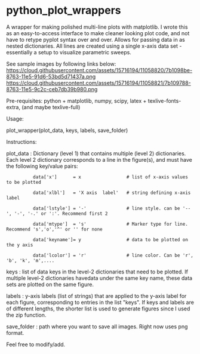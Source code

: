 # python_plot_wrappers
A wrapper for making polished multi-line plots with matplotlib. 
I wrote this as an easy-to-access interface to make cleaner looking plot code, and not have to retype 
pyplot syntax over and over. Allows for passing data in as nested dictionaries. 
All lines are created using a single x-axis data set - essentially a setup to visualize parametric sweeps.

See sample images by following links below:
https://cloud.githubusercontent.com/assets/15716194/11058820/7b1098be-8763-11e5-91d6-53bd5d71437a.png
https://cloud.githubusercontent.com/assets/15716194/11058821/7b109788-8763-11e5-9c2c-ceb7db39b980.png

Pre-requisites:
python + matplotlib, numpy, scipy, latex + texlive-fonts-extra, (and maybe texlive-full)

Usage: 

plot_wrapper(plot_data, keys, labels, save_folder)

Instructions:

plot_data   : 
Dictionary (level 1) that contains multiple  (level 2) dictionaries. 
Each level 2 dictionary corresponds to a line in the figure(s), and must have the following key/value pairs:

              data['x']      = x                 # list of x-axis values to be plotted

              data['xlbl']   = 'X axis  label'   # string defining x-axis label

              data['lstyle'] = '-'               # line style. can be '--', '-', '-.' or ':'. Recommend first 2

              data['mtype']  = 's'               # Marker type for line. Recommend 's','o','^' or '' for none

              data['keyname']= y                 # data to be plotted on the y axis

              data['lcolor'] = 'r'               # line color. Can be 'r', 'b', 'k', 'm',.... 
              

keys        : list of data keys in the level-2 dictionaries that need to be plotted. If multiple level-2 dictionaries havedata under the same key name, these data sets are plotted on the same figure.

labels      : y-axis labels (list of strings) that are applied to the y-axis label for each figure, corresponding to entries in the list "keys". If keys and labels are of different lengths, the shorter list is used to generate figures since I used the zip function.
              
save_folder : path where you want to save all images. Right now uses png format. 

Feel free to modify/add.
